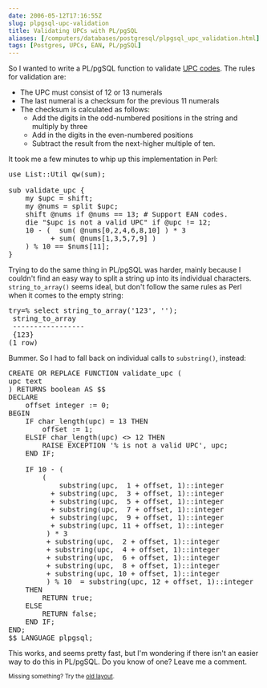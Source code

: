 ```yaml
--- 
date: 2006-05-12T17:16:55Z
slug: plpgsql-upc-validation
title: Validating UPCs with PL/pgSQL
aliases: [/computers/databases/postgresql/plpgsql_upc_validation.html]
tags: [Postgres, UPCs, EAN, PL/pgSQL]
---
```


<p>So I wanted to write a PL/pgSQL function to
validate <a href="http://en.wikipedia.org/wiki/UPC_code" title="Wikipedia: UPC">UPC codes</a>. The rules for validation are:</p>

<ul>
  <li>The UPC must consist of 12 or 13 numerals</li>
  <li>The last numeral is a checksum for the previous 11 numerals</li>
  <li>The checksum is calculated as follows:
    <ul>
      <li>Add the digits in the odd-numbered positions in the string and
      multiply by three</li>
      <li>Add in the digits in the even-numbered positions</li>
      <li>Subtract the result from the next-higher multiple of ten.</li>
    </ul>
  </li>
</ul>

<p>It took me a few minutes to whip up this implementation in Perl:</p>

<pre>
use List::Util qw(sum);

sub validate_upc {
    my $upc = shift;
    my @nums = split $upc;
    shift @nums if @nums == 13; # Support EAN codes.
    die &quot;$upc is not a valid UPC&quot; if @upc != 12;
    10 - (  sum( @nums[0,2,4,6,8,10] ) * 3
          + sum( @nums[1,3,5,7,9] )
    ) % 10 == $nums[11];
}
</pre>

<p>Trying to do the same thing in PL/pgSQL was harder, mainly because I
couldn't find an easy way to split a string up into its individual characters.
<code>string_to_array()</code> seems ideal, but don't follow the same rules as
Perl when it comes to the empty string:</p>

<pre>
try=% select string_to_array(&#x0027;123&#x0027;, &#x0027;&#x0027;);
 string_to_array
 &#x002d;&#x002d;&#x002d;&#x002d;&#x002d;&#x002d;&#x002d;&#x002d;&#x002d;&#x002d;&#x002d;&#x002d;&#x002d;&#x002d;&#x002d;&#x002d;&#x002d;
 {123}
(1 row)
</pre>

<p>Bummer. So I had to fall back on individual calls
to <code>substring()</code>, instead:</p>

<pre>
CREATE OR REPLACE FUNCTION validate_upc (
upc text
) RETURNS boolean AS $$
DECLARE
    offset integer := 0;
BEGIN
    IF char_length(upc) = 13 THEN
        offset := 1;
    ELSIF char_length(upc) &lt;&gt; 12 THEN
        RAISE EXCEPTION &#x0027;% is not a valid UPC&#x0027;, upc;
    END IF;

    IF 10 - (
        (
            substring(upc,  1 + offset, 1)::integer
          + substring(upc,  3 + offset, 1)::integer
          + substring(upc,  5 + offset, 1)::integer
          + substring(upc,  7 + offset, 1)::integer
          + substring(upc,  9 + offset, 1)::integer
          + substring(upc, 11 + offset, 1)::integer
         ) * 3
         + substring(upc,  2 + offset, 1)::integer
         + substring(upc,  4 + offset, 1)::integer
         + substring(upc,  6 + offset, 1)::integer
         + substring(upc,  8 + offset, 1)::integer
         + substring(upc, 10 + offset, 1)::integer
         ) % 10  = substring(upc, 12 + offset, 1)::integer
    THEN
        RETURN true;
    ELSE
        RETURN false;
    END IF;
END;
$$ LANGUAGE plpgsql;
</pre>

<p>This works, and seems pretty fast, but I'm wondering if there isn't an
easier way to do this in PL/pgSQL. Do you know of one? Leave me a comment.</p>

<p class="past"><small>Missing something? Try the <a rel="nofollow" href="http://past.justatheory.com/computers/databases/postgresql/plpgsql_upc_validation.html">old layout</a>.</small></p>


